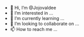 - 👋 Hi, I’m @Jojovaldee
- 👀 I’m interested in ...
- 🌱 I’m currently learning ...
- 💞️ I’m looking to collaborate on ...
- 📫 How to reach me ...

<!---
Jojovaldee/Jojovaldee is a ✨ special ✨ repository because its `README.md` (this file) appears on your GitHub profile.
You can click the Preview link to take a look at your changes.
--->
